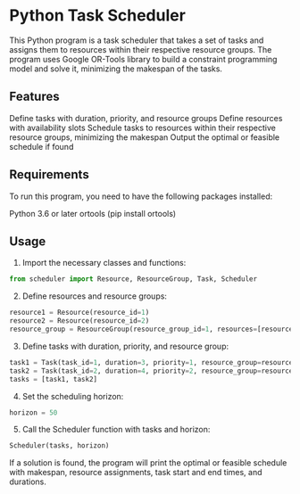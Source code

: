 # Python Task Scheduler
This Python program is a task scheduler that takes a set of tasks and assigns them to resources within their respective resource groups. The program uses Google OR-Tools library to build a constraint programming model and solve it, minimizing the makespan of the tasks.

## Features
Define tasks with duration, priority, and resource groups
Define resources with availability slots
Schedule tasks to resources within their respective resource groups, minimizing the makespan
Output the optimal or feasible schedule if found
## Requirements
To run this program, you need to have the following packages installed:

Python 3.6 or later
ortools (pip install ortools)
## Usage
1. Import the necessary classes and functions:
```python
from scheduler import Resource, ResourceGroup, Task, Scheduler
```
2. Define resources and resource groups:
```python
resource1 = Resource(resource_id=1)
resource2 = Resource(resource_id=2)
resource_group = ResourceGroup(resource_group_id=1, resources=[resource1, resource2])
```
3. Define tasks with duration, priority, and resource group:
```python
task1 = Task(task_id=1, duration=3, priority=1, resource_group=resource_group)
task2 = Task(task_id=2, duration=4, priority=2, resource_group=resource_group)
tasks = [task1, task2]
```
4. Set the scheduling horizon:
```python
horizon = 50
```
5. Call the Scheduler function with tasks and horizon:
```python
Scheduler(tasks, horizon)
```
If a solution is found, the program will print the optimal or feasible schedule with makespan, resource assignments, task start and end times, and durations.
